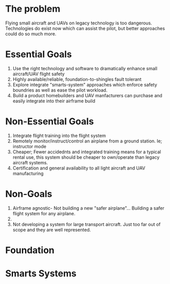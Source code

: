 # The problem

Flying small aircraft and UAVs on legacy technology is too dangerous.  Technologies do exist now which can assist the pilot, but better approaches could do so much more.

# Essential Goals

1. Use the right technology and software to dramatically enhance small aircraft/UAV flight safety
1. Highly available/reliable, foundation-to-shingles fault tolerant
1. Explore integrate "smarts-system" approaches which enforce safety boundries as well as ease the pilot workload.
1. Build a product homebuilders and UAV manfacturers can purchase and easily integrate into their airframe build

# Non-Essential Goals

1. Integrate flight training into the flight system
1. Remotely monitor/instruct/control an airplane from a ground station.  Ie; instructor mode
1. Cheaper; Fewer accidednts and integrated training means for a typical rental use, this system should be cheaper to own/operate than legacy aircraft systems. 
1. Certification and general availability to all light aircraft and UAV manufacturing

# Non-Goals

1. Airframe agnostic- Not building a new "safer airplane"... Building a safer flight system for any airplane.
1. 
1. Not developing a system for large transport aircraft.  Just too far out of scope and they are well represented.

# Foundation

# Smarts Systems

